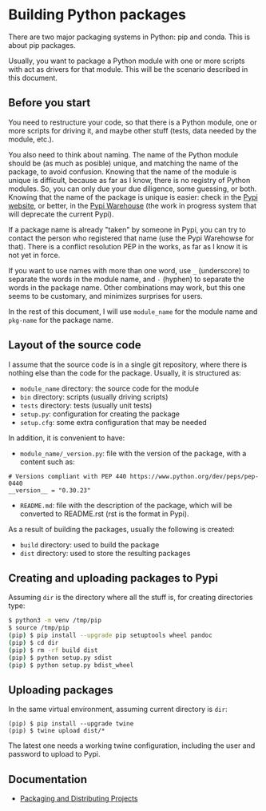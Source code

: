 # Building Python packages

There are two major packaging systems in Python: pip and conda.
This is about pip packages.

Usually, you want to package a Python module with one or more scripts
with act as drivers for that module.
This will be the scenario described in this document.

## Before you start

You need to restructure your code, so that there is a Python module,
one or more scripts for driving it, and maybe other stuff
(tests, data needed by the module, etc.).

You also need to think about naming.
The name of the Python module should be (as much as posible)
unique, and matching the name of the package, to avoid confusion.
Knowing that the name of the module is unique is difficult,
because as far as I know, there is no registry of Python modules.
So, you can only due your due diligence, some guessing, or both.
Knowing that the name of the package is unique is easier:
check in the [Pypi website](https://pypi.python.org/pypi),
or better, in the [Pypi Warehouse](https://pypi.org/)
(the work in progress system that will deprecate the current Pypi).

If a package name is already "taken" by someone in Pypi,
you can try to contact the person who registered that name
(use the Pypi Warehowse for that).
There is a conflict resolution PEP in the works,
as far as I know it is not yet in force.

If you want to use names with more than one word,
use `_` (underscore) to separate the words in the module name,
and `-` (hyphen) to separate the words in the package name.
Other combinations may work, but this one seems to be customary,
and minimizes surprises for users.

In the rest of this document, I will use `module_name` for
the module name and `pkg-name` for the  package name.

## Layout of the source code

I assume that the source code is in a single git repository,
where there is nothing else than the code for the package.
Usually, it is structured as:

* `module_name` directory: the source code for the module
* `bin` directory: scripts (usually driving scripts)
* `tests` directory: tests (usually unit tests)
* `setup.py`: configuration for creating the package
* `setup.cfg`: some extra configuration that may be needed

In addition, it is convenient to have:

* `module_name/_version.py`: file with the version of the package,
with a content such as:

```
# Versions compliant with PEP 440 https://www.python.org/dev/peps/pep-0440
__version__ = "0.30.23"
```

* `README.md`: file with the description of the package,
which will be converted to README.rst (rst is the format in Pypi).

As a result of building the packages, usually the following is created:

* `build` directory: used to build the package
* `dist` directory: used to store the resulting packages

## Creating and uploading packages to Pypi

Assuming `dir` is the directory where all the stuff is,
for creating directories type:

```bash
$ python3 -m venv /tmp/pip
$ source /tmp/pip
(pip) $ pip install --upgrade pip setuptools wheel pandoc
(pip) $ cd dir
(pip) $ rm -rf build dist
(pip) $ python setup.py sdist
(pip) $ python setup.py bdist_wheel
```

## Uploading packages

In the same virtual environment, assuming current directory is `dir`:

```
(pip) $ pip install --upgrade twine
(pip) $ twine upload dist/*
```

The latest one needs a working twine configuration,
including the user and password to upload to Pypi.

## Documentation

* [Packaging and Distributing Projects](https://packaging.python.org/tutorials/distributing-packages/)
